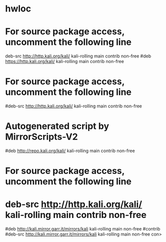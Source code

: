 # hwloc
# For source package access, uncomment the following line
deb-src http://http.kali.org/kali/ kali-rolling main contrib non-free 
#deb https://http.kali.org/kali/ kali-rolling main contrib non-free 
# For source package access, uncomment the following line
#deb-src http://http.kali.org/kali/ kali-rolling main contrib non-free 
# Autogenerated script by MirrorScripts-V2
#deb http://repo.kali.org/kali/ kali-rolling main contrib non-free 
# For source package access, uncomment the following line
# deb-src http://http.kali.org/kali/ kali-rolling main contrib non-free 
#deb http://kali.mirror.garr.it/mirrors/kali kali-rolling main non-free 
#contrib
#deb-src http://kali.mirror.garr.it/mirrors/kali kali-rolling main non-free con>

